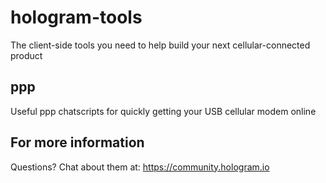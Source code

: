 # hologram-tools
The client-side tools you need to help build your next cellular-connected product

## ppp
Useful ppp chatscripts for quickly getting your USB cellular modem online

## For more information
Questions? Chat about them at: https://community.hologram.io
